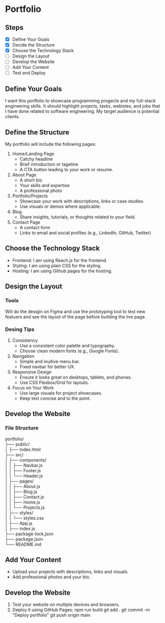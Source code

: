 # Portfolio

## Steps
-[x] Define Your Goals
-[x] Decide the Structure
-[x] Choose the Technology Stack
-[ ] Design the Layout
-[ ] Develop the Website
-[ ] Add Your Content
-[ ] Test and Deploy

## Define Your Goals
I want this portfolio to showcase programming progects and my full-stack engineering skills. It should highlight projects, tasks, webistes, and jobs that I have done related to software engineering.
My target audience is potential clients.

## Define the Structure
My portfolio will include the following pages:
1. Home/Landing Page
    - Catchy headline
    - Brief introduction or tageline
    - A CTA button leading to your work or resume.
2. About Page
    - A short bio
    - Your skills and expertise
    - A professional photo
3. Portfolio/Projects
    - Showcase your work with descriptions, links or case studies.
    - Use visuals or demos where applicable.
3. Blog
    - Share insights, tutorials, or thoughts related to your field.
4. Contact Page
    - A contact form
    - Links to email and social profiles (e.g., LinkedIn, GitHub, Twitter)

## Choose the Technology Stack
- Frontend: I am using Reach.js for the frontend.
- Styling: I am using plain CSS for the styling.
- Hosting: I am using Github pages for the hosting.

## Design the Layout
### Tools
Will do the desigin on Figma and use the prototyping tool to test new featuers and see the layout of the page before building the live page.
### Desing Tips
1. Consistency
    - Use a consistent color palette and typography.
    - Choose clean modern fonts (e.g., Google Fonts).
2. Navigation
    - Simple and inuitive menu bar.
    - Fixed navbar for better UX.
3. Responsive Design
    - Ensure it looks great on desktops, tablets, and phones.
    - Use CSS Flexbox/Grid for layouts.
4. Focus on Your Work
    - Use large visuals for project showcases.
    - Keep text concise and to the point.

## Develop the Website
### File Structure
[//]: # ( TODO: create separate stylings for each page and the different components)
portfolio/<br>
├── public/<br>
│   ├── index.html<br>
├── src/<br>
│   ├── components/<br>
│   │   ├── Navbar.js<br>
│   │   ├── Footer.js<br>
│   │   └── Header.js<br>
│   ├── pages/<br>
│   │   ├── About.js<br>
│   │   ├── Blog.js<br>
│   │   ├── Contact.js<br>
│   │   ├── Home.js<br>
│   │   └── Projects.js<br>
│   ├── styles/<br>
│   │   └── styles.css<br>
│   ├── App.js<br>
│   ├── index.js<br>
├── package-lock.json<br>
├── package.json<br>
└── README.md<br>

## Add Your Content
- Upload your projects with descriptions, links and visuals.
- Add professional photos and your bio.

## Develop the Website
1. Test your website on multiple devices and browsers.
2. Deploy it using GitHub Pages:
    npm run build
    git add .
    git commit -m "Deploy portfolio"
    git push origin main
